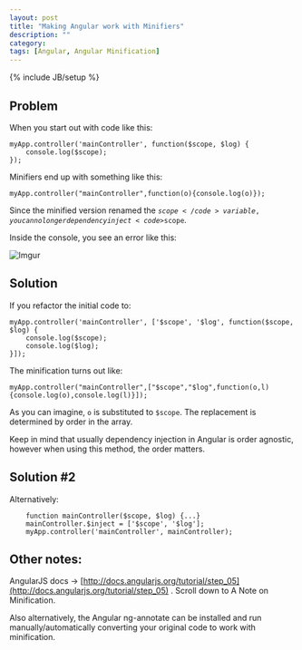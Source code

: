 ```yaml
---
layout: post
title: "Making Angular work with Minifiers"
description: ""
category: 
tags: [Angular, Angular Minification]
---
```

{% include JB/setup %}

## Problem

When you start out with code like this:

    myApp.controller('mainController', function($scope, $log) {
        console.log($scope);
    });

Minifiers end up with something like this:

    myApp.controller("mainController",function(o){console.log(o)});

Since the minified version renamed the <code>$scope</code> variable, you can no longer dependency inject <code>$scope</code>.

Inside the console, you see an error like this:

![Imgur](http://i.imgur.com/KM2Qq7D.png)

## Solution

If you refactor the initial code to:

    myApp.controller('mainController', ['$scope', '$log', function($scope, $log) {
        console.log($scope);
        console.log($log);
    }]);

The minification turns out like:

    myApp.controller("mainController",["$scope","$log",function(o,l){console.log(o),console.log(l)}]);

As you can imagine, <code>o</code> is substituted to <code>$scope</code>. The replacement is determined by order in the array.

Keep in mind that usually dependency injection in Angular is order agnostic, however when using this method, the order matters.

## Solution #2

Alternatively:

        function mainController($scope, $log) {...}
        mainController.$inject = ['$scope', '$log'];
        myApp.controller('mainController', mainController);

## Other notes:

AngularJS docs -> [http://docs.angularjs.org/tutorial/step_05](http://docs.angularjs.org/tutorial/step_05) . Scroll down to A Note on Minification.

Also alternatively, the Angular ng-annotate can be installed and run manually/automatically converting your original code to work with minification.
